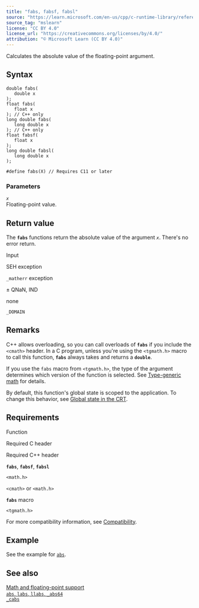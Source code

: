 ```yaml
---
title: "fabs, fabsf, fabsl"
source: "https://learn.microsoft.com/en-us/cpp/c-runtime-library/reference/fabs-fabsf-fabsl?view=msvc-170"
source_tag: "mslearn"
license: "CC BY 4.0"
license_url: "https://creativecommons.org/licenses/by/4.0/"
attribution: "© Microsoft Learn (CC BY 4.0)"
---
```

Calculates the absolute value of the floating-point argument.

## Syntax

```
double fabs(
   double x
);
float fabs(
   float x
); // C++ only
long double fabs(
   long double x
); // C++ only
float fabsf(
   float x
);
long double fabsl(
   long double x
);

#define fabs(X) // Requires C11 or later
```

### Parameters

_`x`_  
Floating-point value.

## Return value

The **`fabs`** functions return the absolute value of the argument _`x`_. There's no error return.

Input

SEH exception

`_matherr` exception

± QNaN, IND

none

`_DOMAIN`

## Remarks

C++ allows overloading, so you can call overloads of **`fabs`** if you include the `<cmath>` header. In a C program, unless you're using the `<tgmath.h>` macro to call this function, **`fabs`** always takes and returns a **`double`**.

If you use the `fabs` macro from `<tgmath.h>`, the type of the argument determines which version of the function is selected. See [Type-generic math](https://learn.microsoft.com/en-us/cpp/c-runtime-library/tgmath?view=msvc-170) for details.

By default, this function's global state is scoped to the application. To change this behavior, see [Global state in the CRT](https://learn.microsoft.com/en-us/cpp/c-runtime-library/global-state?view=msvc-170).

## Requirements

Function

Required C header

Required C++ header

**`fabs`**, **`fabsf`**, **`fabsl`**

`<math.h>`

`<cmath>` or `<math.h>`

**`fabs`** macro

`<tgmath.h>`

For more compatibility information, see [Compatibility](https://learn.microsoft.com/en-us/cpp/c-runtime-library/compatibility?view=msvc-170).

## Example

See the example for [`abs`](https://learn.microsoft.com/en-us/cpp/c-runtime-library/reference/abs-labs-llabs-abs64?view=msvc-170).

## See also

[Math and floating-point support](https://learn.microsoft.com/en-us/cpp/c-runtime-library/floating-point-support?view=msvc-170)  
[`abs`, `labs`, `llabs`, `_abs64`](https://learn.microsoft.com/en-us/cpp/c-runtime-library/reference/abs-labs-llabs-abs64?view=msvc-170)  
[`_cabs`](https://learn.microsoft.com/en-us/cpp/c-runtime-library/reference/cabs?view=msvc-170)